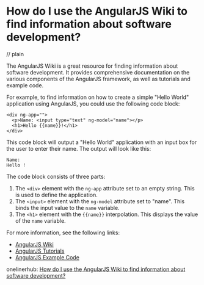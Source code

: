 # How do I use the AngularJS Wiki to find information about software development?
// plain

The AngularJS Wiki is a great resource for finding information about software development. It provides comprehensive documentation on the various components of the AngularJS framework, as well as tutorials and example code.

For example, to find information on how to create a simple "Hello World" application using AngularJS, you could use the following code block:

```
<div ng-app="">
  <p>Name: <input type="text" ng-model="name"></p>
  <h1>Hello {{name}}!</h1>
</div>
```

This code block will output a "Hello World" application with an input box for the user to enter their name. The output will look like this:

```
Name:
Hello !
```

The code block consists of three parts:
1. The `<div>` element with the `ng-app` attribute set to an empty string. This is used to define the application.
2. The `<input>` element with the `ng-model` attribute set to "name". This binds the input value to the `name` variable.
3. The `<h1>` element with the `{{name}}` interpolation. This displays the value of the `name` variable.

For more information, see the following links:
- [AngularJS Wiki](https://en.wikipedia.org/wiki/AngularJS)
- [AngularJS Tutorials](https://angularjs.org/tutorial)
- [AngularJS Example Code](https://angularjs.org/examples)

onelinerhub: [How do I use the AngularJS Wiki to find information about software development?](https://onelinerhub.com/angularjs/how-do-i-use-the-angularjs-wiki-to-find-information-about-software-development)